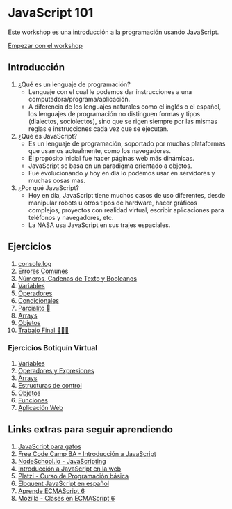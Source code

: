 # JavaScript 101

Este workshop es una introducción a la programación usando JavaScript.

[Empezar con el workshop](/ejercicios/conceptuales/01.md)

## Introducción

1. ¿Qué es un lenguaje de programación?
    * Lenguaje con el cual le podemos dar instrucciones a una computadora/programa/aplicación.
    * A diferencia de los lenguajes naturales como el inglés o el español, los lenguajes de programación no distinguen formas y tipos (dialectos, sociolectos), sino que se rigen siempre por las mismas reglas e instrucciones cada vez que se ejecutan.
1. ¿Qué es JavaScript?
    * Es un lenguaje de programación, soportado por muchas plataformas que usamos actualmente, como los navegadores.
    * El propósito inicial fue hacer páginas web más dinámicas.
    * JavaScript se basa en un paradigma orientado a objetos.
    * Fue evolucionando y hoy en día lo podemos usar en servidores y muchas cosas mas.
1. ¿Por qué JavaScript?
    * Hoy en día, JavaScript tiene muchos casos de uso diferentes, desde manipular robots u otros tipos de hardware, hacer gráficos complejos, proyectos con realidad virtual, escribir aplicaciones para teléfonos y navegadores, etc.
    * La NASA usa JavaScript en sus trajes espaciales.

## Ejercicios

1. [console.log](/ejercicios/conceptuales/01.md)
1. [Errores Comunes](/ejercicios/conceptuales/02.md)
1. [Números, Cadenas de Texto y Booleanos](/ejercicios/conceptuales/03.md)
1. [Variables](/ejercicios/conceptuales/04.md)
1. [Operadores](/ejercicios/conceptuales/05.md)
1. [Condicionales](/ejercicios/conceptuales/06.md)
1. [Parcialito 🙊](/ejercicios/conceptuales/07.md)
1. [Arrays](/ejercicios/conceptuales/08.md)
1. [Objetos](/ejercicios/conceptuales/09.md)
1. [Trabajo Final 🙊🙊🙊](/trabajo-final/README.md)

### Ejercicios Botiquín Virtual
1. [Variables](/ejercicios/botiquin/1_variables.md)
1. [Operadores y Expresiones](/ejercicios/botiquin/2_operadores_expresiones.md)
1. [Arrays](/ejercicios/botiquin/3_arrays.md)
1. [Estructuras de control](/ejercicios/botiquin/4_estructuras_control.md)
1. [Objetos](/ejercicios/botiquin/5_objetos.md)
1. [Funciones](/ejercicios/botiquin/6_funciones.md)
7. [Aplicación Web](/ejercicios/botiquin/7_aplicacion_web.md)

## Links extras para seguir aprendiendo

1. [JavaScript para gatos](https://jsparagatos.com/)
1. [Free Code Camp BA - Introducción a JavaScript](https://github.com/nhsz/intro-js)
1. [NodeSchool.io - JavaScripting](https://github.com/workshopper/javascripting)
1. [Introducción a JavaScript en la web](http://librosweb.es/libro/javascript/)
1. [Platzi - Curso de Programación básica](https://platzi.com/cursos/programacion-basica/)
1. [Eloquent JavaScript en español](http://hectorip.github.io/Eloquent-JavaScript-ES-online/)
1. [Aprende ECMAScript 6](https://carlosazaustre.es/ecmascript-6-el-nuevo-estandar-de-javascript/)
1. [Mozilla - Clases en ECMAScript 6](https://developer.mozilla.org/es/docs/Web/JavaScript/Referencia/Classes)
